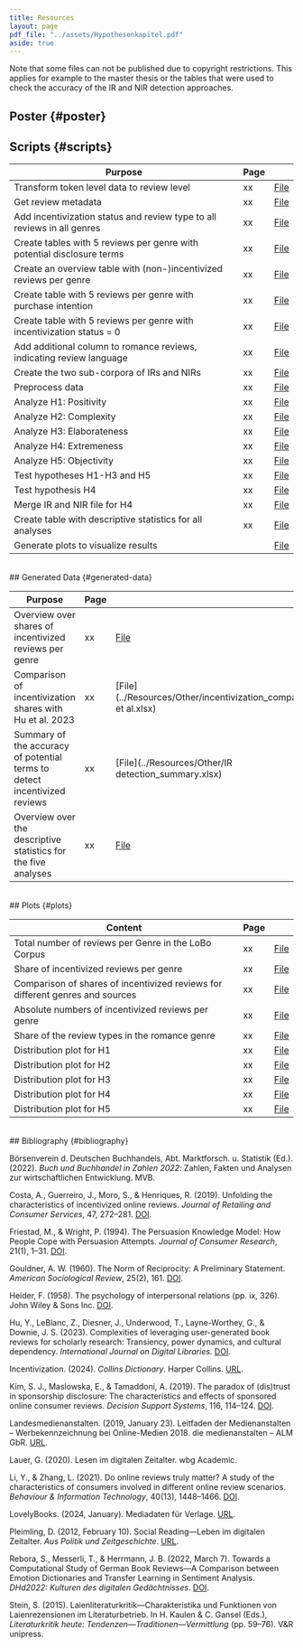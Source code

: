 ```yaml
---
title: Resources
layout: page
pdf_file: "../assets/Hypothesenkapitel.pdf"
aside: true
---
```


Note that some files can not be published due to copyright restrictions. This applies for example to the master thesis or the tables that were used to check the accuracy of the IR and NIR detection approaches.

## Poster {#poster}


## Scripts {#scripts}

| Purpose |  Page | |
| --- | :--- | --- |
| Transform token level data to review level | xx| [File](../Resources/Scripts/createReviewLevelCSV_allGenres.py) | 
| Get review metadata | xx| [File](../Resources/Scripts/getMetadata.py) | 
| Add incentivization status and review type to all reviews in all genres | xx |[File](../Resources/Scripts/addColumns_allGenres.py) | 
| Create tables with 5 reviews per genre with potential disclosure terms | xx| [File](../Resources/Scripts/detectIRs.py) | 
| Create an overview table with (non-)incentivized reviews per genre | xx| [File](../Resources/Scripts/summarizeIncentivizationStatus_allGenres.py) | 
| Create table with 5 reviews per genre with purchase intention | xx| [File](../Resources/Scripts/detectNIRs_approach1DepMatch.py) | 
| Create table with 5 reviews per genre with incentivization status = 0 | xx| [File](../Resources/Scripts/detectNIRs_approach2.py) | 
| Add additional column to romance reviews, indicating review language | xx|[File](../Resources/Scripts/addColumn_Language_romance.py) |
| Create the two sub-corpora of IRs and NIRs | xx| [File](../Resources/Scripts/filterData_romance.py) | 
| Preprocess data | xx| [File](../Resources/Scripts/preprocessData.py) | 
| Analyze H1: Positivity | xx| [File](../Resources/Scripts/analyzeH1Positivity.py) |
| Analyze H2: Complexity | xx| [File](../Resources/Scripts/analyzeH2Complexity.py) |
| Analyze H3: Elaborateness | xx| [File](../Resources/Scripts/analyzeH3Elaborateness.py) |
| Analyze H4: Extremeness | xx| [File](../Resources/Scripts/analyzeH4Extremeness.py) |
| Analyze H5: Objectivity | xx| [File](../Resources/Scripts/analyzeH5Objectivity.py) |
| Test hypotheses H1-H3 and H5 | xx| [File](../Resources/Scripts/testHypotheses.py) |
| Test hypothesis H4 | xx| [File](../Resources/Scripts/testH4Extremeness.py) |
| Merge IR and NIR file for H4 | xx| [File](../Resources/Scripts/mergeIRandNIR.py) |
| Create table with descriptive statistics for all analyses | xx| [File](../Resources/Scripts/createDescriptiveOverview_romance.py) |
| Generate plots to visualize results | | [File](../Resources/Scripts/createPlots.py) |

<br>
## Generated Data {#generated-data}

| Purpose |  Page | |
| --- | :--- | --- |
| Overview over shares of incentivized reviews per genre | xx| [File](../Resources/Other/genre_overview_incentivization.xlsx) | 
| Comparison of incentivization shares with Hu et al. 2023 | xx| [File](../Resources/Other/incentivization_comparison_Hu et al.xlsx) | 
| Summary of the accuracy of potential terms to detect incentivized reviews | xx| [File](../Resources/Other/IR detection_summary.xlsx) | 
| Overview over the descriptive statistics for the five analyses | xx| [File](../Resources/Other/descriptiveOverview_romance.csv) | 

<br>
## Plots {#plots}

| Content |  Page | |
| --- | :--- | --- |
| Total number of reviews per Genre in the LoBo Corpus | xx| [File](../Resources/Plots/total_reviews_per_genre_BAR.png) | 
| Share of incentivized reviews per genre | xx| [File](../Resources/Plots/reviews_IR_shares_ALL.png) | 
| Comparison of shares of incentivized reviews for different genres and sources | xx| [File](../Resources/Plots/hu_IR_comparison.png) |
| Absolute numbers of incentivized reviews per genre | xx| [File](../Resources/Plots/reviews_IRs_absolute_per_genre_BAR.png) | 
| Share of the review types in the romance genre | xx| [File](../Resources/Plots/review_type_shares_romance.png) |
| Distribution plot for H1 | xx| [File](../Resources/Plots/H1_Distribution_AAP.png) |
| Distribution plot for H2 | xx| [File](../Resources/Plots/H2_Distribution_AverageWordLength.png) |
| Distribution plot for H3 | xx| [File](../Resources/Plots/H3_Distribution_AverageReviewLength.png) |
| Distribution plot for H4 | xx| [File](../Resources/Plots/H4_Distribution_StarRatings.png) |
| Distribution plot for H5 | xx| [File](../Resources/Plots/H5_Distribution_ShareEmotionalWords.png) |

<br>
## Bibliography {#bibliography}

Börsenverein d. Deutschen Buchhandels, Abt. Marktforsch. u. Statistik (Ed.). (2022). _Buch und Buchhandel in Zahlen 2022_: Zahlen, Fakten und Analysen zur wirtschaftlichen Entwicklung. MVB.

Costa, A., Guerreiro, J., Moro, S., & Henriques, R. (2019). Unfolding the characteristics of incentivized online reviews. _Journal of Retailing and Consumer Services_, 47, 272–281. [DOI](https://doi.org/10.1016/j.jretconser.2018.12.006).

Friestad, M., & Wright, P. (1994). The Persuasion Knowledge Model: How People Cope with Persuasion Attempts. _Journal of Consumer Research_, 21(1), 1–31. [DOI](https://doi.org/10.1086/209380).

Gouldner, A. W. (1960). The Norm of Reciprocity: A Preliminary Statement. _American Sociological Review_, 25(2), 161. [DOI](https://doi.org/10.2307/2092623).

Heider, F. (1958). The psychology of interpersonal relations (pp. ix, 326). John Wiley & Sons Inc. [DOI](https://doi.org/10.1037/10628-000).

Hu, Y., LeBlanc, Z., Diesner, J., Underwood, T., Layne-Worthey, G., & Downie, J. S. (2023). Complexities of leveraging user-generated book reviews for scholarly research: Transiency, power dynamics, and cultural dependency. _International Journal on Digital Libraries_. [DOI](https://doi.org/10.1007/s00799-023-00376-z).

Incentivization. (2024). _Collins Dictionary_. Harper Collins. [URL](https://www.collinsdictionary.com/de/worterbuch/englisch/).

Kim, S. J., Maslowska, E., & Tamaddoni, A. (2019). The paradox of (dis)trust in sponsorship disclosure: The characteristics and effects of sponsored online consumer reviews. _Decision Support Systems_, 116, 114–124. [DOI](https://doi.org/10.1016/j.dss.2018.10.014).

Landesmedienanstalten. (2019, January 23). Leitfaden der Medienanstalten – Werbekennzeichnung bei Online-Medien 2018. die medienanstalten – ALM GbR. [URL](https://web.archive.org/web/20190123123317/https://www.die-medienanstalten.de/fileadmin/user_upload/Rechtsgrundlagen/Richtlinien_Leitfaeden/Leitfaden_Medienanstalten_Werbekennzeichnung_Social_Media.pdf).

Lauer, G. (2020). Lesen im digitalen Zeitalter. wbg Academic.

Li, Y., & Zhang, L. (2021). Do online reviews truly matter? A study of the characteristics of consumers involved in different online review scenarios. _Behaviour & Information Technology_, 40(13), 1448–1466. [DOI](https://doi.org/10.1080/0144929X.2020.1759691).

LovelyBooks. (2024, January). Mediadaten für Verlage. [URL](https://s3-eu-west-1.amazonaws.com/media.lovelybooks.de/LovelyBooks-Mediadaten-Verlage-24-01.pdf).

Pleimling, D. (2012, February 10). Social Reading—Leben im digitalen Zeitalter. _Aus Politik und Zeitgeschichte_. [URL](https://www.bpb.de/shop/zeitschriften/apuz/145378/social-reading-lesen-im-digitalen-zeitalter/).

Rebora, S., Messerli, T., & Herrmann, J. B. (2022, March 7). Towards a Computational Study of German Book Reviews—A Comparison between Emotion Dictionaries and Transfer Learning in Sentiment Analysis. _DHd2022: Kulturen des digitalen Gedächtnisses_. [DOI](https://doi.org/10.5281/ZENODO.6328141).

Stein, S. (2015). Laienliteraturkritik—Charakteristika und Funktionen von Laienrezensionen im Literaturbetrieb. In H. Kaulen & C. Gansel (Eds.), _Literaturkritik heute: Tendenzen—Traditionen—Vermittlung_ (pp. 59–76). V&R unipress.